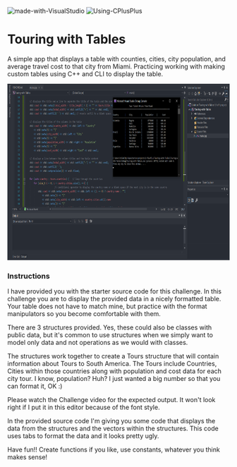 ![made-with-VisualStudio](https://img.shields.io/badge/Made%20With-Visual%20Studio-ba88f3)  ![Using-CPlusPlus](https://img.shields.io/badge/Using-C%2B%2B-ff69b4)

# Touring with Tables
A simple app that displays a table with counties, cities, city population, and average travel cost to that city from Miami. 
Practicing working with making custom tables using C++ and CLI to display the table.

<img src="./assets/screenshot.png"
     alt="Img"
     style="margin-right: 10px; height: 400px;" />

### Instructions
I have provided you with the starter source code for this challenge.
In this challenge you are to display the provided data in a nicely formatted table.
Your table does not have to match mine, but practice with the format manipulators
so you become comfortable with them.

There are 3 structures provided. Yes, these could also be classes with public data, 
but it's common to use structures when we simply want to model only data and not 
operations as we would with classes.

The structures work together to create a Tours structure that will contain
information about Tours to South America.
The Tours include Countries, Cities within those countries along with population and cost data for 
each city tour.
I know, population? Huh? I just wanted a big number so that you can format it, OK :)

Please watch the Challenge video for the expected output. It won't look right if I put it in this
editor because of the font style.

In the provided source code I'm giving you some code that displays the data from the structures 
and the vectors within the structures. This code uses tabs to format the data and it looks pretty ugly.

Have fun!! Create functions if you like, use constants, whatever you think makes sense!